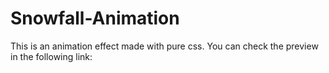 # Snowfall-Animation
This is an animation effect made with pure css. You can check the preview in the following link:
